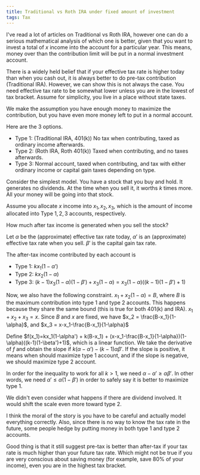 ```yaml
---
title: Traditional vs Roth IRA under fixed amount of investment
tags: Tax
---
```


I've read a lot of articles on Traditional vs Roth IRA, however one can do a serious mathematical analysis of which one is better, given that you want to invest a total of $x$ income into the account for a particular year. This means, money over than the contribution limit will be put in a normal investment account. 

There is a widely held belief that if your effective tax rate is higher today than when you cash out, it is always better to do pre-tax contribution (Traditional IRA). However, we can show this is not always the case. You need effective tax rate to be somewhat lower unless you are in the lowest of tax bracket. Assume for simplicity, you live in a place without state taxes. 

We make the assumption you have enough money to maximize the contribution, but you have even more money left to put in a normal account. 

Here are the 3 options.

- Type 1: (Traditional IRA, 401(k)) No tax when contributing, taxed as ordinary income afterwards.
- Type 2: (Roth IRA, Roth 401(k)) Taxed when contributing, and no taxes afterwards.
- Type 3: Normal account, taxed when contributing, and tax with either ordinary income or capital gain taxes depending on type. 

Consider the simplest model. You have a stock that you buy and hold. It generates no dividends. At the time when you sell it, it worths $k$ times more. All your money will be going into that stock.

Assume you allocate $x$ income into $x_1,x_2,x_3$, which is the amount of income allocated into Type $1,2,3$ accounts, respectively.

How much after tax income is generated when you sell the stock?

Let $\alpha$ be the (approximate) effective tax rate today, $\alpha'$ is an (approximate) effective tax rate when you sell. $\beta'$ is the capital gain tax rate.

The after-tax income contributed by each account is

 - Type 1: $kx_1(1-\alpha')$
 - Type 2: $kx_2(1-\alpha)$
 - Type 3: $(k-1)x_3(1-\alpha)(1-\beta') + x_3(1-\alpha) = x_3(1-\alpha)((k-1)(1-\beta')+1)$

Now, we also have the following constraint. $x_1+x_2(1-\alpha)=B$, where $B$ is the maximum contribution into type 1 and type 2 accounts. This happens because they share the same bound (this is true for both 401(k) and IRA). $x_1+x_2+x_3=x$. Since $B$ and $x$ are fixed, we have $x_2 = \frac{B-x_1}{1-\alpha}$, and $x_3 = x-x_1-\frac{B-x_1}{1-\alpha}$

Define $f(x_1)=kx_1(1-\alpha') + k(B-x_1) + (x-x_1-\frac{B-x_1}{1-\alpha})(1-\alpha)((k-1)(1-\beta')+1)$, which is a linear function. We take the derivative of $f$ and obtain the slope if $k(\alpha-\alpha')- (k-1)\alpha\beta'$. If the slope is positive, it means when should maximize type $1$ account, and if the slope is negative, we should maximize type $2$ account.

In order for the inequality to work for all $k>1$, we need $\alpha-\alpha'\geq \alpha\beta'$.
In other words, we need $\alpha'\leq \alpha(1-\beta')$ in order to safely say it is better to maximize type 1.

We didn't even consider what happens if there are dividend involved. It would shift the scale even more toward type 2. 

I think the moral of the story is you have to be careful and actually model everything correctly. Also, since there is no way to know the tax rate in the future, some people hedge by putting money in both type 1 and type 2 accounts. 

Good thing is that it still suggest pre-tax is better than after-tax if your tax rate is much higher than your future tax rate. Which might not be true if you are very conscious about saving money (for example, save 80% of your income), even you are in the highest tax bracket. 
